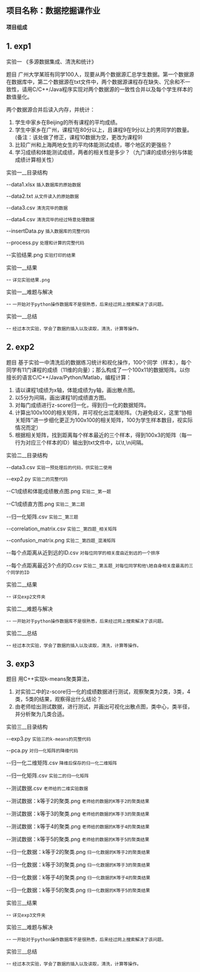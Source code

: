 ## 项目名称：数据挖掘课作业

#### 项目组成

## 1. exp1
实验一    《多源数据集成、清洗和统计》

题目
广州大学某班有同学100人，现要从两个数据源汇总学生数据。第一个数据源在数据库中，第二个数据源在txt文件中，两个数据源课程存在缺失、冗余和不一致性，请用C/C++/Java程序实现对两个数据源的一致性合并以及每个学生样本的数值量化。

两个数据源合并后读入内存，并统计：
1. 学生中家乡在Beijing的所有课程的平均成绩。
2. 学生中家乡在广州，课程1在80分以上，且课程9在9分以上的男同学的数量。(备注：该处做了修正，课程10数据为空，更改为课程9)
3. 比较广州和上海两地女生的平均体能测试成绩，哪个地区的更强些？
4. 学习成绩和体能测试成绩，两者的相关性是多少？（九门课的成绩分别与体能成绩计算相关性）


实验一__目录结构


--data1.xlsx  `插入数据库的原始数据`

--data2.txt  `从文件读入的原始数据`

--data3.csv  `清洗完毕的数据`

--data4.csv  `清洗完毕的经过特意处理数据`

--insertData.py  `插入数据库的完整代码`

--process.py  `处理和计算的完整代码`

--实验结果.png  `实验打印的结果`


实验一__结果

-- `详见实验结果.png`


实验一__难题与解决

-- `一开始对于python操作数据库不是很熟悉，后来经过网上搜索解决了该问题。`


实验一__总结

-- `经过本次实验，学会了数据的插入以及读取，清洗，计算等操作。`




## 2. exp2

题目
基于实验一中清洗后的数据练习统计和视化操作，100个同学（样本），每个同学有11门课程的成绩（11维的向量）；那么构成了一个100x11的数据矩阵。以你擅长的语言C/C++/Java/Python/Matlab，编程计算：
1. 请以课程1成绩为x轴，体能成绩为y轴，画出散点图。
2. 以5分为间隔，画出课程1的成绩直方图。
3. 对每门成绩进行z-score归一化，得到归一化的数据矩阵。
4. 计算出100x100的相关矩阵，并可视化出混淆矩阵。（为避免歧义，这里“协相关矩阵”进一步细化更正为100x100的相关矩阵，100为学生样本数目，视实际情况而定）
5. 根据相关矩阵，找到距离每个样本最近的三个样本，得到100x3的矩阵（每一行为对应三个样本的ID）输出到txt文件中，以\t,\n间隔。



实验二__目录结构

--data3.csv  `实验一预处理后的代码，供实验二使用`

--exp2.py  `实验二的完整代码`

--C1成绩和体能成绩散点图.png  `实验二_第一题`

--C1成绩直方图.png  `实验二_第二题`

--归一化矩阵.csv  `实验二_第三题`

--correlation_matrix.csv  `实验二_第四题_相关矩阵`

--confusion_matrix.png  `实验二_第四题_混淆矩阵`

--每个点距离从近到远的ID.csv  `对每位同学的相关度由近到远的一个排序`

--每个点距离最近3个点的ID.csv  `实验二_第五题_对每位同学和他\她自身相关度最高的三个同学的ID`



实验二__结果

-- `详见exp2文件夹`


实验二__难题与解决

-- `一开始对于python操作数据库不是很熟悉，后来经过网上搜索解决了该问题。`


实验二__总结

-- `经过本次实验，学会了数据的插入以及读取，清洗，计算等操作。`


## 3. exp3

题目
用C++实现k-means聚类算法，
1. 对实验二中的z-score归一化的成绩数据进行测试，观察聚类为2类，3类，4类，5类的结果，观察得出什么结论？
2. 由老师给出测试数据，进行测试，并画出可视化出散点图，类中心，类半径，并分析聚为几类合适。


实验三__目录结构


--exp3.py  `实验三的k-means的完整代码`

--pca.py  `对归一化矩阵的降维代码`

--归一化二维矩阵.csv  `降维后保存的归一化二维矩阵`

--归一化矩阵.csv  `实验二的归一化矩阵`

--测试数据.csv  `老师给的二维实验数据`

--测试数据：k等于2的聚类.png  `老师给的数据的K等于2的聚类结果`

--测试数据：k等于3的聚类.png  `老师给的数据的K等于3的聚类结果`

--测试数据：k等于4的聚类.png  `老师给的数据的K等于4的聚类结果`

--测试数据：k等于5的聚类.png  `老师给的数据的K等于5的聚类结果`

--归一化数据：k等于2的聚类.png  `归一化数据的K等于2的聚类结果`

--归一化数据：k等于3的聚类.png  `归一化数据的K等于3的聚类结果`

--归一化数据：k等于4的聚类.png  `归一化数据的K等于4的聚类结果`

--归一化数据：k等于5的聚类.png  `归一化数据的K等于5的聚类结果`



实验三__结果

-- `详见exp3文件夹`



实验三__难题与解决

-- `一开始对于python操作数据库不是很熟悉，后来经过网上搜索解决了该问题。`


实验三__总结

-- `经过本次实验，学会了数据的插入以及读取，清洗，计算等操作。`

